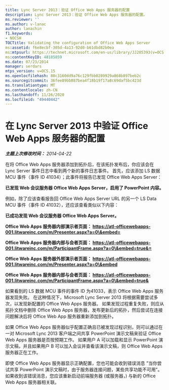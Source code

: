 ```yaml
---
title: Lync Server 2013：验证 Office Web Apps 服务器的配置
description: Lync Server 2013：验证 Office Web Apps 服务器的配置。
ms.reviewer: ''
ms.author: v-lanac
author: lanachin
f1.keywords:
- NOCSH
TOCTitle: Validating the configuration of Office Web Apps Server
ms:assetid: f6e8ecbf-305d-4a13-92d0-b61dbd82b0ea
ms:mtpsurl: https://technet.microsoft.com/en-us/library/JJ205393(v=OCS.15)
ms:contentKeyID: 48185859
ms.date: 07/23/2014
manager: serdars
mtps_version: v=OCS.15
ms.openlocfilehash: 80c3160dd9a76c129fbb0289929a868b897beb2c
ms.sourcegitcommit: 36fee89bb887bea4f18b19f17a8c69daf5bc423d
ms.translationtype: MT
ms.contentlocale: zh-CN
ms.lasthandoff: 11/26/2020
ms.locfileid: "49440442"
---
```

# <a name="validating-the-configuration-of-office-web-apps-server-in-lync-server-2013"></a>在 Lync Server 2013 中验证 Office Web Apps 服务器的配置

<div data-xmlns="http://www.w3.org/1999/xhtml">

<div class="topic" data-xmlns="http://www.w3.org/1999/xhtml" data-msxsl="urn:schemas-microsoft-com:xslt" data-cs="https://msdn.microsoft.com/">

<div data-asp="https://msdn2.microsoft.com/asp">



</div>

<div id="mainSection">

<div id="mainBody">

<span> </span>

_**主题上次修改时间：** 2014-04-22_

在将 Office Web Apps 服务器添加到拓扑后，在该拓扑发布后，你应该会在 Lync Server 事件日志中看到两个新的事件日志事件。 首先，应该添加 LS 数据 MCU 事件（事件 ID 41034）；此事件将报告已发现 Office Web Apps Server：

**已发现 Web 会议服务器 Office Web Apps Server，启用了 PowerPoint 内容。**

例如，除了应该查看报告回 Office Web Apps Server URL 的另一个 LS Data MCU 事件（事件 ID 41032），还应该查看类似以下内容：

**已成功发现 Web 会议服务器 Office Web Apps Server。**

**Office Web Apps 服务器内部演示者页面： https://atl-officewebapps-001.litwareinc.com/m/Presenter.aspx?a=0\&embed=**

**Office Web Apps 服务器内部与会者页面： https://atl-officewebapps-001.litwareinc.com/m/ParticipantFrame.aspx?a=0\&embed=true&=**

**Office Web Apps 服务器外部演示者页面： https://atl-officewebapps-001.litwareinc.com/m/Presenter.aspx?a=0\&embed**

**Office Web Apps 服务器内部与会者页面： https://atl-officewebapps-001.litwareinc.com/m/ParticipantFrame.aspx?a=0\&embed=true&**

如果看到的 LS 数据 MCU 事件的事件 ID 为41033，表示 Office Web Apps 服务器发现失败。 在这种情况下，Microsoft Lync Server 2013 将根据需要尝试多次，以发现新配置的 Office Web Apps 服务器。 如果发现过程重复失败，则应从拓扑文档中删除 Office Web Apps 服务器，发布更新后的拓扑，然后尝试在连接问题解决后将 Office Web App 服务器重新添加到拓扑。

如果 Office Web Apps 服务器似乎配置正确且已被发现过程识别，则可以通过在一对 Microsoft Lync 2013 客户端之间共享 PowerPoint 演示文稿来验证 Office Web Apps 服务器是否按预期工作。 如果用户 A 可以加载和显示 PowerPoint 演示文稿，并且如果用户 B 可以加入会议并查看该演示文稿，则 Office Web Apps 服务器正在工作。

即使 Office Web Apps 服务器显示正确配置，您也可能会收到错误消息 "当你尝试共享 PowerPoint 演示文稿时，由于服务器连接问题，某些共享功能不可用"。 如果收到该错误消息，您应该重新启动前端服务器 (或服务器，) 与新的 Office Web Apps 服务器相关联。

</div>

<span> </span>

</div>

</div>

</div>

